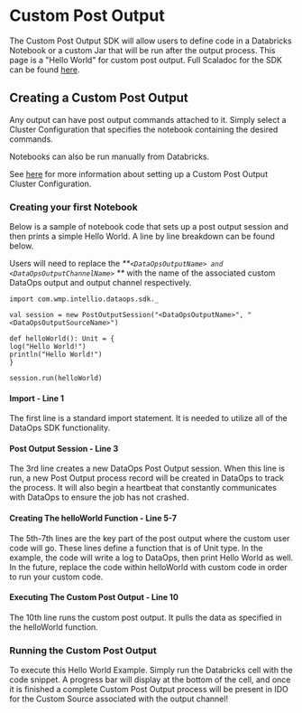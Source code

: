 # Custom Post Output

The Custom Post Output SDK will allow users to define code in a Databricks Notebook or a custom Jar that will be run after the output process. This page is a "Hello World" for custom post output. Full Scaladoc for the SDK can be found [here](https://docs.intellio.wmp.com/com/wmp/intellio/dataops/sdk/PostOutputSession.html).&#x20;

## Creating a Custom Post Output&#x20;

Any output can have post output commands attached to it. Simply select a Cluster Configuration that specifies the notebook containing the desired commands.&#x20;

Notebooks can also be run manually from Databricks.

See [here](../../system-configuration/cluster-and-process-configuration-overview/cluster-configuration/cluster-configuration-for-custom-processing-steps.md) for more information about setting up a Custom Post Output Cluster Configuration.



### Creating your first Notebook

Below is a sample of notebook code that sets up a post output session and then prints a simple Hello World.  A line by line breakdown can be found below.&#x20;

&#x20;Users will need to replace the _**`<DataOpsOutputName> and <DataOpsOutputChannelName>` **_ with the name of the associated custom DataOps output and output channel respectively.

```
import com.wmp.intellio.dataops.sdk._

val session = new PostOutputSession("<DataOpsOutputName>", "<DataOpsOutputSourceName>") 

def helloWorld(): Unit = {
log("Hello World!")
println("Hello World!")
}

session.run(helloWorld)
```

#### Import - Line 1

The first line is a standard import statement. It is needed to utilize all of the DataOps SDK functionality.

#### Post Output Session - Line 3&#x20;

The 3rd line creates a new DataOps Post Output session. When this line is run, a new Post Output process record will be created in DataOps to track the process. It will also begin a heartbeat that constantly communicates with DataOps to ensure the job has not crashed.

#### Creating The helloWorld Function - Line 5-7

The 5th-7th lines are the key part of the post output where the custom user code will go. These lines define a function that is of Unit type. In the example, the code will write a log to DataOps, then print Hello World as well. In the future, replace the code within helloWorld with custom code in order to run your custom code.

#### Executing The Custom Post Output - Line 10

The 10th line runs the custom post output. It pulls the data as specified in the helloWorld function.

### Running the Custom Post Output

To execute this Hello World Example. Simply run the Databricks cell with the code snippet. A progress bar will display at the bottom of the cell, and once it is finished a complete Custom Post Output process will be present in IDO for the Custom Source associated with the output channel!


